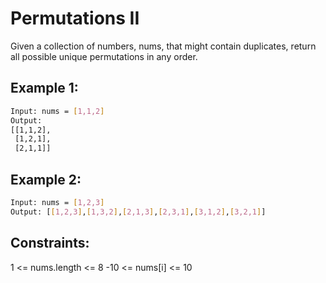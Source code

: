 # Permutations II

Given a collection of numbers, nums, that might contain duplicates, return all possible unique permutations in any order.

## Example 1:

```bash
Input: nums = [1,1,2]
Output:
[[1,1,2],
 [1,2,1],
 [2,1,1]]
 ```

## Example 2:

```bash
Input: nums = [1,2,3]
Output: [[1,2,3],[1,3,2],[2,1,3],[2,3,1],[3,1,2],[3,2,1]]
```

## Constraints:

1 <= nums.length <= 8
-10 <= nums[i] <= 10